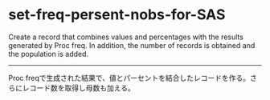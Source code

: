 # set-freq-persent-nobs-for-SAS
Create a record that combines values and percentages with the results generated by Proc freq. In addition, the number of records is obtained and the population is added.


-----------------
Proc freqで生成された結果で、値とパーセントを結合したレコードを作る。さらにレコード数を取得し母数も加える。
